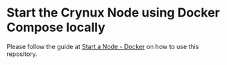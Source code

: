 # Start the Crynux Node using Docker Compose locally

Please follow the guide at [Start a Node - Docker](https://docs.crynux.ai/node-hosting/start-a-node-docker) on how to use this repository.

